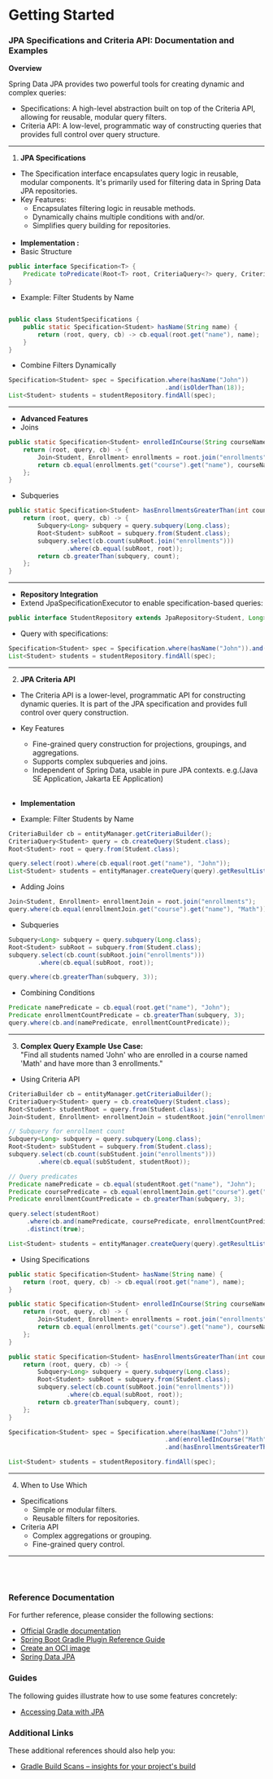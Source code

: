 # Getting Started  

### JPA Specifications and Criteria API: Documentation and Examples ###  

**Overview**  

Spring Data JPA provides two powerful tools for creating dynamic and complex queries:  

- Specifications: A high-level abstraction built on top of the Criteria API, allowing for reusable, modular query filters.
- Criteria API: A low-level, programmatic way of constructing queries that provides full control over query structure.  

___________________________________________________________________________________________________
1. **JPA Specifications**  

- The Specification interface encapsulates query logic in reusable, modular components. It's primarily used for filtering data in Spring Data JPA repositories.
- Key Features: 
  - Encapsulates filtering logic in reusable methods.
  - Dynamically chains multiple conditions with and/or.
  - Simplifies query building for repositories.
<br><br>
- **Implementation :**
- Basic Structure
```java
public interface Specification<T> {
    Predicate toPredicate(Root<T> root, CriteriaQuery<?> query, CriteriaBuilder cb);
}
```  
      
- Example: Filter Students by Name  
```java

public class StudentSpecifications {
    public static Specification<Student> hasName(String name) {
        return (root, query, cb) -> cb.equal(root.get("name"), name);
    }
}
```  

- Combine Filters Dynamically  
```java
Specification<Student> spec = Specification.where(hasName("John"))
                                           .and(isOlderThan(18));
List<Student> students = studentRepository.findAll(spec);
```  

___________________________________________________________________________
- **Advanced Features**
- Joins  
```java
public static Specification<Student> enrolledInCourse(String courseName) {
    return (root, query, cb) -> {
        Join<Student, Enrollment> enrollments = root.join("enrollments");
        return cb.equal(enrollments.get("course").get("name"), courseName);
    };
}
```  

- Subqueries  
```java
public static Specification<Student> hasEnrollmentsGreaterThan(int count) {
    return (root, query, cb) -> {
        Subquery<Long> subquery = query.subquery(Long.class);
        Root<Student> subRoot = subquery.from(Student.class);
        subquery.select(cb.count(subRoot.join("enrollments")))
                .where(cb.equal(subRoot, root));
        return cb.greaterThan(subquery, count);
    };
}

```
_________________________________________________________________________

- **Repository Integration**  
- Extend JpaSpecificationExecutor to enable specification-based queries:  
```java
public interface StudentRepository extends JpaRepository<Student, Long>, JpaSpecificationExecutor<Student> {}
```  
- Query with specifications:
```java
Specification<Student> spec = Specification.where(hasName("John")).and(enrolledInCourse("Math"));
List<Student> students = studentRepository.findAll(spec);
```  
--------------------------------------------------------------  

2. **JPA Criteria API**
- The Criteria API is a lower-level, programmatic API for constructing dynamic queries. It is part of the JPA specification and provides full control over query construction.

- Key Features
  - Fine-grained query construction for projections, groupings, and aggregations.
  - Supports complex subqueries and joins.
  - Independent of Spring Data, usable in pure JPA contexts. e.g.(Java SE Application, Jakarta EE Application)
<br><br>
- **Implementation**  
- Example: Filter Students by Name
```java
CriteriaBuilder cb = entityManager.getCriteriaBuilder();
CriteriaQuery<Student> query = cb.createQuery(Student.class);
Root<Student> root = query.from(Student.class);

query.select(root).where(cb.equal(root.get("name"), "John"));
List<Student> students = entityManager.createQuery(query).getResultList();
```
- Adding Joins  
```java
Join<Student, Enrollment> enrollmentJoin = root.join("enrollments");
query.where(cb.equal(enrollmentJoin.get("course").get("name"), "Math"));
```  
- Subqueries
```java
Subquery<Long> subquery = query.subquery(Long.class);
Root<Student> subRoot = subquery.from(Student.class);
subquery.select(cb.count(subRoot.join("enrollments")))
        .where(cb.equal(subRoot, root));

query.where(cb.greaterThan(subquery, 3));
```  

- Combining Conditions  
```java
Predicate namePredicate = cb.equal(root.get("name"), "John");
Predicate enrollmentCountPredicate = cb.greaterThan(subquery, 3);
query.where(cb.and(namePredicate, enrollmentCountPredicate));
```
-----------------------------------------------

3. **Complex Query Example**
**Use Case:**  
"Find all students named 'John' who are enrolled in a course named 'Math' and have more than 3 enrollments."

- Using Criteria API  
```java
CriteriaBuilder cb = entityManager.getCriteriaBuilder();
CriteriaQuery<Student> query = cb.createQuery(Student.class);
Root<Student> studentRoot = query.from(Student.class);
Join<Student, Enrollment> enrollmentJoin = studentRoot.join("enrollments");

// Subquery for enrollment count
Subquery<Long> subquery = query.subquery(Long.class);
Root<Student> subStudent = subquery.from(Student.class);
subquery.select(cb.count(subStudent.join("enrollments")))
        .where(cb.equal(subStudent, studentRoot));

// Query predicates
Predicate namePredicate = cb.equal(studentRoot.get("name"), "John");
Predicate coursePredicate = cb.equal(enrollmentJoin.get("course").get("name"), "Math");
Predicate enrollmentCountPredicate = cb.greaterThan(subquery, 3);

query.select(studentRoot)
     .where(cb.and(namePredicate, coursePredicate, enrollmentCountPredicate))
     .distinct(true);

List<Student> students = entityManager.createQuery(query).getResultList();
```  

- Using Specifications  
```java
public static Specification<Student> hasName(String name) {
    return (root, query, cb) -> cb.equal(root.get("name"), name);
}

public static Specification<Student> enrolledInCourse(String courseName) {
    return (root, query, cb) -> {
        Join<Student, Enrollment> enrollments = root.join("enrollments");
        return cb.equal(enrollments.get("course").get("name"), courseName);
    };
}

public static Specification<Student> hasEnrollmentsGreaterThan(int count) {
    return (root, query, cb) -> {
        Subquery<Long> subquery = query.subquery(Long.class);
        Root<Student> subRoot = subquery.from(Student.class);
        subquery.select(cb.count(subRoot.join("enrollments")))
                .where(cb.equal(subRoot, root));
        return cb.greaterThan(subquery, count);
    };
}

Specification<Student> spec = Specification.where(hasName("John"))
                                           .and(enrolledInCourse("Math"))
                                           .and(hasEnrollmentsGreaterThan(3));

List<Student> students = studentRepository.findAll(spec);
```  
-------------------------------


4. When to Use Which  
- Specifications
  - Simple or modular filters.
  - Reusable filters for repositories.
- Criteria API
  - Complex aggregations or grouping.
  - Fine-grained query control.

-------------------------------------------

<br><br>  

### Reference Documentation
For further reference, please consider the following sections:

* [Official Gradle documentation](https://docs.gradle.org)
* [Spring Boot Gradle Plugin Reference Guide](https://docs.spring.io/spring-boot/3.3.5/gradle-plugin)
* [Create an OCI image](https://docs.spring.io/spring-boot/3.3.5/gradle-plugin/packaging-oci-image.html)
* [Spring Data JPA](https://docs.spring.io/spring-boot/3.3.5/reference/data/sql.html#data.sql.jpa-and-spring-data)

### Guides
The following guides illustrate how to use some features concretely:

* [Accessing Data with JPA](https://spring.io/guides/gs/accessing-data-jpa/)

### Additional Links
These additional references should also help you:

* [Gradle Build Scans – insights for your project's build](https://scans.gradle.com#gradle)

